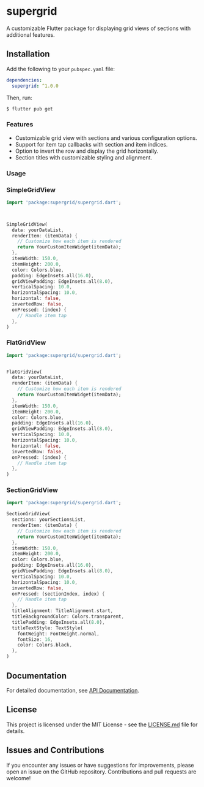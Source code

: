 # supergrid

A customizable Flutter package for displaying grid views of sections with additional features.

## Installation

Add the following to your `pubspec.yaml` file:

```yaml
dependencies:
  supergrid: ^1.0.0
```

Then, run:

```bash
$ flutter pub get
```


### Features

- Customizable grid view with sections and various configuration options.
- Support for item tap callbacks with section and item indices.
- Option to invert the row and display the grid horizontally.
- Section titles with customizable styling and alignment.


### Usage

### SimpleGridView

```dart
import 'package:supergrid/supergrid.dart';



SimpleGridView(
  data: yourDataList,
  renderItem: (itemData) {
    // Customize how each item is rendered
    return YourCustomItemWidget(itemData);
  },
  itemWidth: 150.0,
  itemHeight: 200.0,
  color: Colors.blue,
  padding: EdgeInsets.all(16.0),
  gridViewPadding: EdgeInsets.all(8.0),
  verticalSpacing: 10.0,
  horizontalSpacing: 10.0,
  horizontal: false,
  invertedRow: false,
  onPressed: (index) {
    // Handle item tap
  },
)
```

### FlatGridView
```dart
import 'package:supergrid/supergrid.dart';


FlatGridView(
  data: yourDataList,
  renderItem: (itemData) {
    // Customize how each item is rendered
    return YourCustomItemWidget(itemData);
  },
  itemWidth: 150.0,
  itemHeight: 200.0,
  color: Colors.blue,
  padding: EdgeInsets.all(16.0),
  gridViewPadding: EdgeInsets.all(8.0),
  verticalSpacing: 10.0,
  horizontalSpacing: 10.0,
  horizontal: false,
  invertedRow: false,
  onPressed: (index) {
    // Handle item tap
  },
)
```

### SectionGridView

```dart
import 'package:supergrid/supergrid.dart';

SectionGridView(
  sections: yourSectionsList,
  renderItem: (itemData) {
    // Customize how each item is rendered
    return YourCustomItemWidget(itemData);
  },
  itemWidth: 150.0,
  itemHeight: 200.0,
  color: Colors.blue,
  padding: EdgeInsets.all(16.0),
  gridViewPadding: EdgeInsets.all(8.0),
  verticalSpacing: 10.0,
  horizontalSpacing: 10.0,
  invertedRow: false,
  onPressed: (sectionIndex, index) {
    // Handle item tap
  },
  titleAlignment: TitleAlignment.start,
  titleBackgroundColor: Colors.transparent,
  titlePadding: EdgeInsets.all(8.0),
  titleTextStyle: TextStyle(
    fontWeight: FontWeight.normal,
    fontSize: 16,
    color: Colors.black,
  ),
)
```

## Documentation

For detailed documentation, see [API Documentation](https://github.com/otrofy/flutter-super-grid/docs).


## License

This project is licensed under the MIT License - see the [LICENSE.md](https://github.com/otrofy/flutter-super-grid/blob/main/LICENSE.md) file for details.



## Issues and Contributions 
If you encounter any issues or have suggestions for improvements, please open an issue on the GitHub repository. Contributions and pull requests are welcome!
